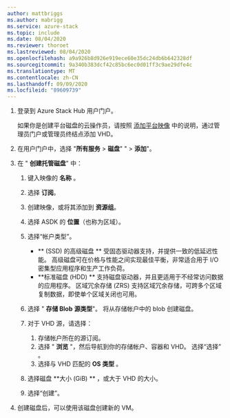 ```yaml
---
author: mattbriggs
ms.author: mabrigg
ms.service: azure-stack
ms.topic: include
ms.date: 08/04/2020
ms.reviewer: thoroet
ms.lastreviewed: 08/04/2020
ms.openlocfilehash: a9a926b8d926e919ece60e35dc24db6b642328df
ms.sourcegitcommit: 9a340b383dcf42c85bc6ec0d01ff3c9ae29dfe4c
ms.translationtype: MT
ms.contentlocale: zh-CN
ms.lasthandoff: 09/09/2020
ms.locfileid: "89609739"
---
```

1. 登录到 Azure Stack Hub 用户门户。

    如果你是创建平台磁盘的云操作员，请按照 [添加平台映像](/azure-stack/operator/azure-stack-add-vm-image.md#add-a-platform-image) 中的说明，通过管理员门户或管理员终结点添加 VHD。

2. 在用户门户中，选择 "**所有服务**  >  **磁盘**" "  >  **添加**"。

3. 在 " **创建托管磁盘**" 中：

    1. 键入映像的 **名称** 。
    2. 选择 **订阅**。
    3. 创建映像，或将其添加到 **资源组**。
    4. 选择 ASDK 的 **位置**（也称为区域）。
    5. 选择“帐户类型”。
        - ** (SSD) 的高级磁盘 ** 受固态驱动器支持，并提供一致的低延迟性能。 高级磁盘可在价格与性能之间实现最佳平衡，非常适合用于 I/O 密集型应用程序和生产工作负荷。  
        - **标准磁盘 (HDD) ** 支持磁盘驱动器，并且更适用于不经常访问数据的应用程序。 区域冗余存储 (ZRS) 支持区域冗余存储，可跨多个区域复制数据，即使单个区域关闭也可用。

    6. 选择 " **存储 Blob** **源类型**"。 将从存储帐户中的 blob 创建磁盘。
    7. 对于 VHD 源，请选择：
        1. 存储帐户所在的源订阅。
        1. 选择 " **浏览** "，然后导航到你的存储帐户、容器和 VHD。 选择“选择”  。
        1. 选择与 VHD 匹配的 **OS 类型** 。
    8. 选择磁盘 **大小 (GiB) ** ，或大于 VHD 的大小。
    9. 选择“创建”。

4. 创建磁盘后，可以使用该磁盘创建新的 VM。